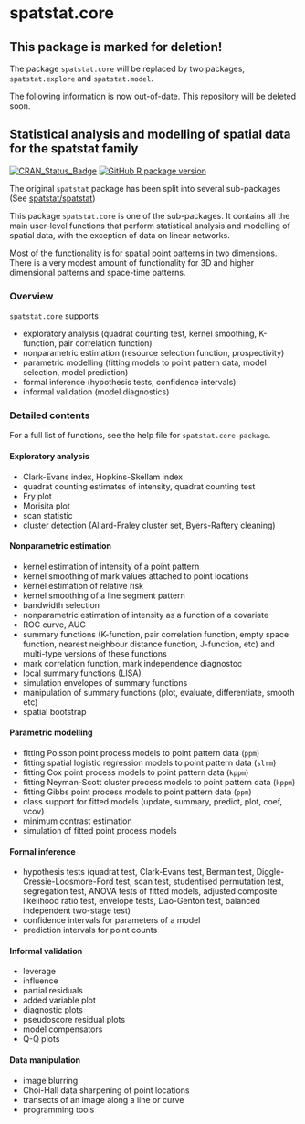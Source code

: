 # spatstat.core

## This package is marked for deletion!

The package `spatstat.core` will be replaced by two packages,
`spatstat.explore` and `spatstat.model`.

The following information is now out-of-date.
This repository will be deleted soon.

## Statistical analysis and modelling of spatial data for the spatstat family

[![CRAN_Status_Badge](http://www.r-pkg.org/badges/version/spatstat.core)](http://cran.r-project.org/web/packages/spatstat.core) 
[![GitHub R package version](https://img.shields.io/github/r-package/v/spatstat/spatstat.core)](https://github.com/spatstat/spatstat.core)

The original `spatstat` package has been split into
several sub-packages (See [spatstat/spatstat](https://github.com/spatstat/spatstat))

This package `spatstat.core` is one of the
sub-packages. It contains all the main user-level functions that perform
statistical analysis and modelling of spatial data,
with the exception of data on linear networks.

Most of the functionality is for spatial point patterns in two dimensions.
There is a very modest amount of functionality for 3D and higher dimensional patterns
and space-time patterns.

### Overview 

`spatstat.core` supports

- exploratory analysis (quadrat counting test, kernel smoothing, K-function, pair correlation function)
- nonparametric estimation (resource selection function, prospectivity)
- parametric modelling (fitting models to point pattern data, model selection, model prediction)
- formal inference (hypothesis tests, confidence intervals)
- informal validation (model diagnostics)


### Detailed contents

For a full list of functions, see the help file for `spatstat.core-package`.

#### Exploratory analysis 

- Clark-Evans index, Hopkins-Skellam index
- quadrat counting estimates of intensity, quadrat counting test
- Fry plot
- Morisita plot
- scan statistic
- cluster detection (Allard-Fraley cluster set, Byers-Raftery cleaning)

#### Nonparametric estimation

- kernel estimation of intensity of a point pattern
- kernel smoothing of mark values attached to point locations
- kernel estimation of relative risk
- kernel smoothing of a line segment pattern
- bandwidth selection
- nonparametric estimation of intensity as a function of a covariate
- ROC curve, AUC
- summary functions (K-function, pair correlation function,
empty space function, nearest neighbour distance function, J-function, etc)
and multi-type versions of these functions
- mark correlation function, mark independence diagnostoc
- local summary functions (LISA)
- simulation envelopes of summary functions
- manipulation of summary functions (plot, evaluate, differentiate, smooth etc)
- spatial bootstrap

#### Parametric modelling 
- fitting Poisson point process models to point pattern data (`ppm`)
- fitting spatial logistic regression models to point pattern data (`slrm`)
- fitting Cox point process models to point pattern data (`kppm`)
- fitting Neyman-Scott cluster process models to point pattern data (`kppm`)
- fitting Gibbs point process models to point pattern data (`ppm`)
- class support for fitted models (update, summary, predict, plot, coef, vcov)
- minimum contrast estimation
- simulation of fitted point process models

#### Formal inference

- hypothesis tests (quadrat test, Clark-Evans test, Berman test, Diggle-Cressie-Loosmore-Ford test, scan test, studentised permutation test, segregation test, ANOVA tests of fitted models, adjusted composite
likelihood ratio test, envelope tests, Dao-Genton test, balanced independent two-stage test)
- confidence intervals for parameters of a model
- prediction intervals for point counts

#### Informal validation

- leverage
- influence
- partial residuals
- added variable plot
- diagnostic plots
- pseudoscore residual plots
- model compensators
- Q-Q plots

#### Data manipulation

- image blurring
- Choi-Hall data sharpening of point locations
- transects of an image along a line or curve
- programming tools

